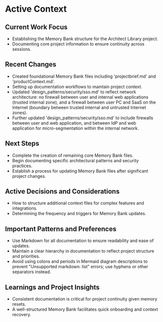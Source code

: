 # Active Context

## Current Work Focus
- Establishing the Memory Bank structure for the Architect Library project.
- Documenting core project information to ensure continuity across sessions.

## Recent Changes
- Created foundational Memory Bank files including 'projectbrief.md' and 'productContext.md'.
- Setting up documentation workflows to maintain project context.
- Updated 'design_patterns/security/sso.md' to reflect network architecture: no firewall between user and internal web applications (trusted internal zone), and a firewall between user PC and SaaS on the Internet (boundary between trusted internal and untrusted Internet zones).
- Further updated 'design_patterns/security/sso.md' to include firewalls between user and web application, and between IdP and web application for micro-segmentation within the internal network.

## Next Steps
- Complete the creation of remaining core Memory Bank files.
- Begin documenting specific architectural patterns and security practices.
- Establish a process for updating Memory Bank files after significant project changes.

## Active Decisions and Considerations
- How to structure additional context files for complex features and integrations.
- Determining the frequency and triggers for Memory Bank updates.

## Important Patterns and Preferences
- Use Markdown for all documentation to ensure readability and ease of updates.
- Maintain a clear hierarchy in documentation to reflect project structure and priorities.
- Avoid using colons and periods in Mermaid diagram descriptions to prevent "Unsupported markdown: list" errors; use hyphens or other separators instead.

## Learnings and Project Insights
- Consistent documentation is critical for project continuity given memory resets.
- A well-structured Memory Bank facilitates quick onboarding and context recovery.
